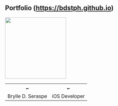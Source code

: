 ## Portfolio (https://bdstph.github.io)

<img src="https://scontent.fmnl7-1.fna.fbcdn.net/v/t1.0-9/81713968_2951276418224766_2240847655670382592_n.jpg?_nc_cat=104&_nc_sid=85a577&_nc_ohc=gclzGllOWysAX9p74Xl&_nc_ht=scontent.fmnl7-1.fna&oh=f467a78df04f806ff2228721bdec4332&oe=5EF2190E" width="200">

<table>
  <tr>
    <th>~</th>
    <th>~</th>
  </tr>
  <tr>
  <td>Brylle D. Seraspe</td><td>iOS Developer</td>
  </tr>
</table>
